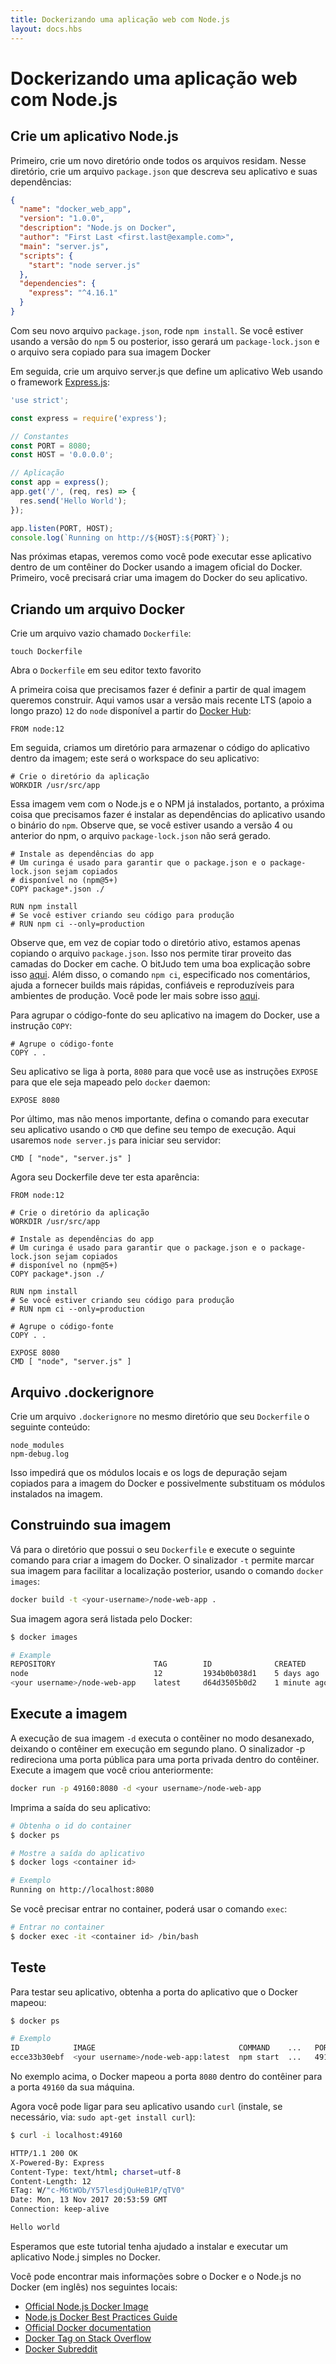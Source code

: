 ```yaml
---
title: Dockerizando uma aplicação web com Node.js
layout: docs.hbs
---
```


# Dockerizando uma aplicação web com Node.js
## Crie um aplicativo Node.js

Primeiro, crie um novo diretório onde todos os arquivos residam. Nesse diretório,
crie um arquivo `package.json` que descreva seu aplicativo e suas dependências:

```json
{
  "name": "docker_web_app",
  "version": "1.0.0",
  "description": "Node.js on Docker",
  "author": "First Last <first.last@example.com>",
  "main": "server.js",
  "scripts": {
    "start": "node server.js"
  },
  "dependencies": {
    "express": "^4.16.1"
  }
}
```

Com seu novo arquivo `package.json`, rode `npm install`. Se você estiver usando a versão 
do `npm` 5 ou posterior, isso gerará um `package-lock.json` e o arquivo sera copiado para
sua imagem Docker

Em seguida, crie um arquivo server.js que define um aplicativo Web usando
o framework [Express.js](https://expressjs.com/):

```javascript
'use strict';

const express = require('express');

// Constantes
const PORT = 8080;
const HOST = '0.0.0.0';

// Aplicação
const app = express();
app.get('/', (req, res) => {
  res.send('Hello World');
});

app.listen(PORT, HOST);
console.log(`Running on http://${HOST}:${PORT}`);
```

Nas próximas etapas, veremos como você pode executar esse aplicativo
dentro de um contêiner do Docker usando a imagem oficial do Docker.
Primeiro, você precisará criar uma imagem do Docker do seu aplicativo.

## Criando um arquivo Docker

Crie um arquivo vazio chamado `Dockerfile`:

```markup
touch Dockerfile
```

Abra o `Dockerfile` em seu editor texto favorito

A primeira coisa que precisamos fazer é definir a partir de qual imagem
queremos construir. Aqui vamos usar a versão mais recente LTS 
(apoio a longo prazo) `12` do `node` disponível a partir do [Docker Hub](https://hub.docker.com/):

```docker
FROM node:12
```

Em seguida, criamos um diretório para armazenar o código do aplicativo dentro
da imagem; este será o workspace do seu aplicativo:

```docker
# Crie o diretório da aplicação
WORKDIR /usr/src/app
```

Essa imagem vem com o Node.js e o NPM já instalados, portanto, a próxima coisa que
precisamos fazer é instalar as dependências do aplicativo usando o binário do `npm`.
Observe que, se você estiver usando a  versão 4 ou anterior do npm, o arquivo `package-lock.json` não será gerado.

```docker
# Instale as dependências do app
# Um curinga é usado para garantir que o package.json e o package-lock.json sejam copiados
# disponível no (npm@5+)
COPY package*.json ./

RUN npm install
# Se você estiver criando seu código para produção
# RUN npm ci --only=production
```

Observe que, em vez de copiar todo o diretório ativo, estamos apenas copiando o
arquivo `package.json`. Isso nos permite tirar proveito das camadas do Docker em
cache. O bitJudo tem uma boa explicação sobre isso 
[aqui](http://bitjudo.com/blog/2014/03/13/building-efficient-dockerfiles-node-dot-js/).
Além disso, o comando `npm ci`, especificado nos comentários, ajuda a fornecer builds mais
rápidas, confiáveis e reproduzíveis para ambientes de produção. Você pode
ler mais sobre isso [aqui](https://blog.npmjs.org/post/171556855892/introducing-npm-ci-for-faster-more-reliable).

Para agrupar o código-fonte do seu aplicativo na imagem do Docker, use a instrução `COPY`:

```docker
# Agrupe o código-fonte
COPY . .
```

Seu aplicativo se liga à porta, `8080` para que você use as instruções `EXPOSE`
para que ele seja mapeado pelo `docker` daemon:

```docker
EXPOSE 8080
```
Por último, mas não menos importante, defina o comando para executar seu 
aplicativo usando o `CMD` que define seu tempo de execução. Aqui usaremos 
`node server.js` para iniciar seu servidor:

```docker
CMD [ "node", "server.js" ]
```

Agora seu Dockerfile deve ter esta aparência:

```docker
FROM node:12

# Crie o diretório da aplicação
WORKDIR /usr/src/app

# Instale as dependências do app
# Um curinga é usado para garantir que o package.json e o package-lock.json sejam copiados
# disponível no (npm@5+)
COPY package*.json ./

RUN npm install
# Se você estiver criando seu código para produção
# RUN npm ci --only=production

# Agrupe o código-fonte
COPY . .

EXPOSE 8080
CMD [ "node", "server.js" ]
```

## Arquivo .dockerignore

Crie um arquivo `.dockerignore` no mesmo diretório que seu `Dockerfile`
o seguinte conteúdo:

```
node_modules
npm-debug.log
```

Isso impedirá que os módulos locais e os logs de depuração sejam copiados para a imagem do Docker e possivelmente
substituam os módulos instalados na imagem.

## Construindo sua imagem

Vá para o diretório que possui o seu `Dockerfile` e execute o seguinte comando para criar a imagem 
do Docker. O sinalizador `-t` permite marcar sua imagem para facilitar a localização posterior, usando o 
comando `docker images`:

```bash
docker build -t <your-username>/node-web-app .
```

Sua imagem agora será listada pelo Docker:

```bash
$ docker images

# Example
REPOSITORY                      TAG        ID              CREATED
node                            12         1934b0b038d1    5 days ago
<your username>/node-web-app    latest     d64d3505b0d2    1 minute ago
```

## Execute a imagem

A execução de sua imagem `-d` executa o contêiner no modo desanexado, deixando o contêiner em execução em segundo plano.
O sinalizador -p redireciona uma porta pública para uma porta privada dentro do contêiner. Execute a imagem que você
criou anteriormente:

```bash
docker run -p 49160:8080 -d <your username>/node-web-app
```

Imprima a saída do seu aplicativo:

```bash
# Obtenha o id do container
$ docker ps

# Mostre a saída do aplicativo
$ docker logs <container id>

# Exemplo
Running on http://localhost:8080
```

Se você precisar entrar no container, poderá usar o comando `exec`:

```bash
# Entrar no container
$ docker exec -it <container id> /bin/bash
```

## Teste

Para testar seu aplicativo, obtenha a porta do aplicativo que o Docker mapeou:

```bash
$ docker ps

# Exemplo
ID            IMAGE                                COMMAND    ...   PORTS
ecce33b30ebf  <your username>/node-web-app:latest  npm start  ...   49160->8080
```

No exemplo acima, o Docker mapeou a porta `8080` dentro do contêiner para a porta `49160` da sua máquina.

Agora você pode ligar para seu aplicativo usando `curl` (instale, se necessário, via: `sudo apt-get install curl`):

```bash
$ curl -i localhost:49160

HTTP/1.1 200 OK
X-Powered-By: Express
Content-Type: text/html; charset=utf-8
Content-Length: 12
ETag: W/"c-M6tWOb/Y57lesdjQuHeB1P/qTV0"
Date: Mon, 13 Nov 2017 20:53:59 GMT
Connection: keep-alive

Hello world
```

Esperamos que este tutorial tenha ajudado a instalar e executar um aplicativo Node.j simples no Docker.

Você pode encontrar mais informações sobre o Docker e o Node.js no Docker (em inglês) nos seguintes locais:

* [Official Node.js Docker Image](https://hub.docker.com/_/node/)
* [Node.js Docker Best Practices Guide](https://github.com/nodejs/docker-node/blob/master/docs/BestPractices.md)
* [Official Docker documentation](https://docs.docker.com/)
* [Docker Tag on Stack Overflow](https://stackoverflow.com/questions/tagged/docker)
* [Docker Subreddit](https://reddit.com/r/docker)

